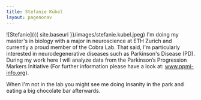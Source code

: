 ```yaml
---
title: Stefanie Kübel 
layout: pagenonav
---
```

![Stefanie]({{ site.baseurl }}/images/stefanie.kubel.jpeg)
I'm doing my master's in biology with a major in neuroscience at ETH Zurich and currently a proud member of the Cobra Lab. That said, I'm particularly interested in neurodegenerative diseases such as Parkinson's Disease (PD). During my work here I will analyze data from the Parkinson’s Progression Markers Initiative (For further information please have a look at: www.ppmi-info.org). 

When I'm not in the lab you might see me doing Insanity in the park and eating a big chocolate bar afterwards.
